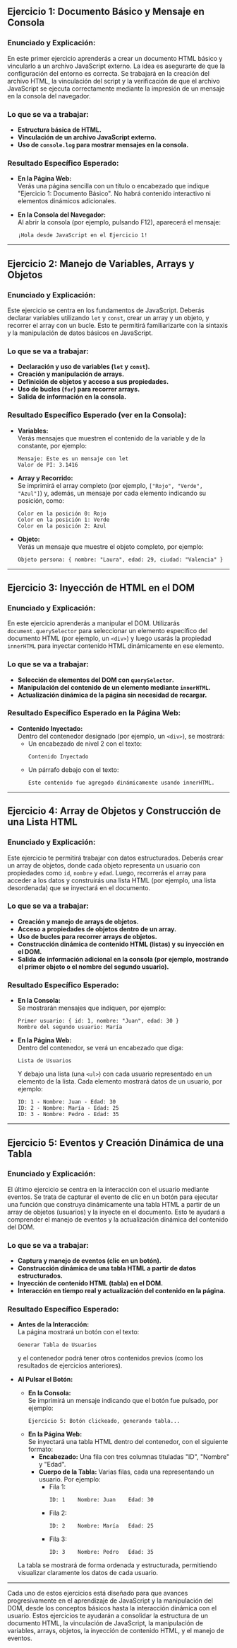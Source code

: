 
## Ejercicio 1: Documento Básico y Mensaje en Consola

### **Enunciado y Explicación:**

En este primer ejercicio aprenderás a crear un documento HTML básico y vincularlo a un archivo JavaScript externo. La idea es asegurarte de que la configuración del entorno es correcta. Se trabajará en la creación del archivo HTML, la vinculación del script y la verificación de que el archivo JavaScript se ejecuta correctamente mediante la impresión de un mensaje en la consola del navegador.

### **Lo que se va a trabajar:**

- **Estructura básica de HTML.**
- **Vinculación de un archivo JavaScript externo.**
- **Uso de `console.log` para mostrar mensajes en la consola.**

### **Resultado Específico Esperado:**

- **En la Página Web:**  
  Verás una página sencilla con un título o encabezado que indique "Ejercicio 1: Documento Básico". No habrá contenido interactivo ni elementos dinámicos adicionales.

- **En la Consola del Navegador:**  
  Al abrir la consola (por ejemplo, pulsando F12), aparecerá el mensaje:
  ```
  ¡Hola desde JavaScript en el Ejercicio 1!
  ```

---

## Ejercicio 2: Manejo de Variables, Arrays y Objetos

### **Enunciado y Explicación:**

Este ejercicio se centra en los fundamentos de JavaScript. Deberás declarar variables utilizando `let` y `const`, crear un array y un objeto, y recorrer el array con un bucle. Esto te permitirá familiarizarte con la sintaxis y la manipulación de datos básicos en JavaScript.

### **Lo que se va a trabajar:**

- **Declaración y uso de variables (`let` y `const`).**
- **Creación y manipulación de arrays.**
- **Definición de objetos y acceso a sus propiedades.**
- **Uso de bucles (`for`) para recorrer arrays.**
- **Salida de información en la consola.**

### **Resultado Específico Esperado (ver en la Consola):**

- **Variables:**  
  Verás mensajes que muestren el contenido de la variable y de la constante, por ejemplo:
  ```
  Mensaje: Este es un mensaje con let
  Valor de PI: 3.1416
  ```

- **Array y Recorrido:**  
  Se imprimirá el array completo (por ejemplo, `["Rojo", "Verde", "Azul"]`) y, además, un mensaje por cada elemento indicando su posición, como:
  ```
  Color en la posición 0: Rojo
  Color en la posición 1: Verde
  Color en la posición 2: Azul
  ```

- **Objeto:**  
  Verás un mensaje que muestre el objeto completo, por ejemplo:
  ```
  Objeto persona: { nombre: "Laura", edad: 29, ciudad: "Valencia" }
  ```

---

## Ejercicio 3: Inyección de HTML en el DOM

### **Enunciado y Explicación:**

En este ejercicio aprenderás a manipular el DOM. Utilizarás `document.querySelector` para seleccionar un elemento específico del documento HTML (por ejemplo, un `<div>`) y luego usarás la propiedad `innerHTML` para inyectar contenido HTML dinámicamente en ese elemento.

### **Lo que se va a trabajar:**

- **Selección de elementos del DOM con `querySelector`.**
- **Manipulación del contenido de un elemento mediante `innerHTML`.**
- **Actualización dinámica de la página sin necesidad de recargar.**

### **Resultado Específico Esperado en la Página Web:**

- **Contenido Inyectado:**  
  Dentro del contenedor designado (por ejemplo, un `<div>`), se mostrará:
  - Un encabezado de nivel 2 con el texto:
    ```
    Contenido Inyectado
    ```
  - Un párrafo debajo con el texto:
    ```
    Este contenido fue agregado dinámicamente usando innerHTML.
    ```

---

## Ejercicio 4: Array de Objetos y Construcción de una Lista HTML

### **Enunciado y Explicación:**

Este ejercicio te permitirá trabajar con datos estructurados. Deberás crear un array de objetos, donde cada objeto representa un usuario con propiedades como `id`, `nombre` y `edad`. Luego, recorrerás el array para acceder a los datos y construirás una lista HTML (por ejemplo, una lista desordenada) que se inyectará en el documento.

### **Lo que se va a trabajar:**

- **Creación y manejo de arrays de objetos.**
- **Acceso a propiedades de objetos dentro de un array.**
- **Uso de bucles para recorrer arrays de objetos.**
- **Construcción dinámica de contenido HTML (listas) y su inyección en el DOM.**
- **Salida de información adicional en la consola (por ejemplo, mostrando el primer objeto o el nombre del segundo usuario).**

### **Resultado Específico Esperado:**

- **En la Consola:**  
  Se mostrarán mensajes que indiquen, por ejemplo:
  ```
  Primer usuario: { id: 1, nombre: "Juan", edad: 30 }
  Nombre del segundo usuario: María
  ```

- **En la Página Web:**  
  Dentro del contenedor, se verá un encabezado que diga:
  ```
  Lista de Usuarios
  ```
  Y debajo una lista (una `<ul>`) con cada usuario representado en un elemento de la lista. Cada elemento mostrará datos de un usuario, por ejemplo:
  ```
  ID: 1 - Nombre: Juan - Edad: 30
  ID: 2 - Nombre: María - Edad: 25
  ID: 3 - Nombre: Pedro - Edad: 35
  ```

---

## Ejercicio 5: Eventos y Creación Dinámica de una Tabla

### **Enunciado y Explicación:**

El último ejercicio se centra en la interacción con el usuario mediante eventos. Se trata de capturar el evento de clic en un botón para ejecutar una función que construya dinámicamente una tabla HTML a partir de un array de objetos (usuarios) y la inyecte en el documento. Esto te ayudará a comprender el manejo de eventos y la actualización dinámica del contenido del DOM.

### **Lo que se va a trabajar:**

- **Captura y manejo de eventos (clic en un botón).**
- **Construcción dinámica de una tabla HTML a partir de datos estructurados.**
- **Inyección de contenido HTML (tabla) en el DOM.**
- **Interacción en tiempo real y actualización del contenido en la página.**

### **Resultado Específico Esperado:**

- **Antes de la Interacción:**  
  La página mostrará un botón con el texto:
  ```
  Generar Tabla de Usuarios
  ```
  y el contenedor podrá tener otros contenidos previos (como los resultados de ejercicios anteriores).

- **Al Pulsar el Botón:**
  - **En la Consola:**  
    Se imprimirá un mensaje indicando que el botón fue pulsado, por ejemplo:
    ```
    Ejercicio 5: Botón clickeado, generando tabla...
    ```
  - **En la Página Web:**  
    Se inyectará una tabla HTML dentro del contenedor, con el siguiente formato:
    - **Encabezado:** Una fila con tres columnas tituladas "ID", "Nombre" y "Edad".
    - **Cuerpo de la Tabla:** Varias filas, cada una representando un usuario. Por ejemplo:
      - Fila 1:  
        ```
        ID: 1    Nombre: Juan    Edad: 30
        ```
      - Fila 2:  
        ```
        ID: 2    Nombre: María   Edad: 25
        ```
      - Fila 3:  
        ```
        ID: 3    Nombre: Pedro   Edad: 35
        ```

  La tabla se mostrará de forma ordenada y estructurada, permitiendo visualizar claramente los datos de cada usuario.

---

Cada uno de estos ejercicios está diseñado para que avances progresivamente en el aprendizaje de JavaScript y la manipulación del DOM, desde los conceptos básicos hasta la interacción dinámica con el usuario. Estos ejercicios te ayudarán a consolidar la estructura de un documento HTML, la vinculación de JavaScript, la manipulación de variables, arrays, objetos, la inyección de contenido HTML, y el manejo de eventos.
